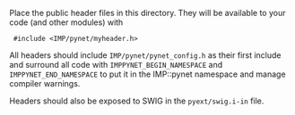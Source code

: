 Place the public header files in this directory. They will be
available to your code (and other modules) with

     #include <IMP/pynet/myheader.h>

All headers should include `IMP/pynet/pynet_config.h` as their
first include and surround all code with `IMPPYNET_BEGIN_NAMESPACE`
and `IMPPYNET_END_NAMESPACE` to put it in the IMP::pynet namespace
and manage compiler warnings.

Headers should also be exposed to SWIG in the `pyext/swig.i-in` file.
